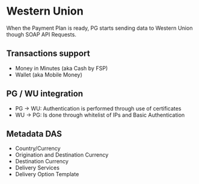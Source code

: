 # Western Union

When the Payment Plan is ready, PG starts sending data to Western Union though SOAP API Requests.

## Transactions support

- Money in Minutes (aka Cash by FSP)
- Wallet (aka Mobile Money)


## PG / WU integration

- PG -> WU: Authentication is performed through use of certificates
- WU -> PG: Is done through whitelist of IPs and Basic Authentication


## Metadata DAS

- Country/Currency
- Origination and Destination Currency
- Destination Currency
- Delivery Services
- Delivery Option Template

